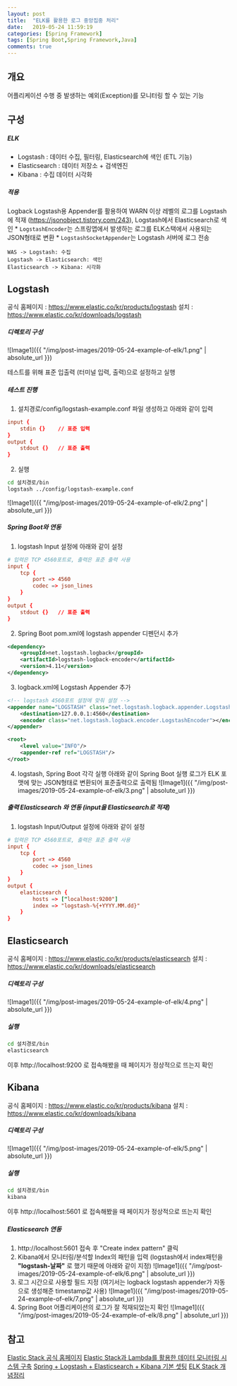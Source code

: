 ```yaml
---
layout: post
title:  "ELK를 활용한 로그 중앙집중 처리"
date:   2019-05-24 11:59:19
categories: [Spring Framework]
tags: [Spring Boot,Spring Framework,Java]
comments: true
---
```

## 개요
어플리케이션 수행 중 발생하는 예외(Exception)를 모니터링 할 수 있는 기능

## 구성
##### ELK
* Logstash : 데이터 수집, 필터링, Elasticsearch에 색인 (ETL 기능)
* Elasticsearch : 데이터 저장소 + 검색엔진
* Kibana : 수집 데이터 시각화

##### 적용
Logback Logstash용 Appender를 활용하여 WARN 이상 레벨의 로그를 Logstash에 적재 (https://jsonobject.tistory.com/243), Logstash에서 Elasticsearch로 색인
    * `LogstashEncoder`는 스프링앱에서 발생하는 로그를 ELK스택에서 사용되는 JSON형태로 변환
    * `LogstashSocketAppender`는 Logstash 서버에 로그 전송 

``` uml
WAS -> Logstash: 수집
Logstash -> Elasticsearch: 색인
Elasticsearch -> Kibana: 시각화
```


## Logstash
공식 홈페이지 : https://www.elastic.co/kr/products/logstash
설치 : https://www.elastic.co/kr/downloads/logstash

##### 디렉토리 구성
![Image1]({{ "/img/post-images/2019-05-24-example-of-elk/1.png" | absolute_url }})

테스트를 위해 표준 입출력 (터미널 입력, 출력)으로 설정하고 실행

##### 테스트 진행
1) 설치경로/config/logstash-example.conf 파일 생성하고 아래와 같이 입력
```conf
input {
    stdin {}    // 표준 입력
}
output {
    stdout {}   // 표준 출력
}
```
2) 실행
```bash
cd 설치경로/bin
logstash ../config/logstash-example.conf
```
![Image1]({{ "/img/post-images/2019-05-24-example-of-elk/2.png" | absolute_url }})

##### Spring Boot와 연동
1) logstash Input 설정에 아래와 같이 설정
```conf
# 입력은 TCP 4560포트로, 출력은 표준 출력 사용
input {
    tcp {
        port => 4560
        codec => json_lines
    }
}
output {
    stdout {}   // 표준 출력
}
```

2) Spring Boot pom.xml에 logstash appender 디펜던시 추가
```xml
<dependency>
    <groupId>net.logstash.logback</groupId>
    <artifactId>logstash-logback-encoder</artifactId>
    <version>4.11</version>
</dependency>
```

3) logback.xml에 Logstash Appender 추가
```xml
<!-- logstash 4560포트 설정에 맞춰 설정 -->
<appender name="LOGSTASH" class="net.logstash.logback.appender.LogstashTcpSocketAppender">
    <destination>127.0.0.1:4560</destination>
    <encoder class="net.logstash.logback.encoder.LogstashEncoder"></encoder>
</appender>

<root>
    <level value="INFO"/>
    <appender-ref ref="LOGSTASH"/>
</root>
```

4) logstash, Spring Boot 각각 실행
아래와 같이 Spring Boot 실행 로그가 ELK 포맷에 맞는 JSON형태로 변환되어 표준출력으로 출력됨
![Image1]({{ "/img/post-images/2019-05-24-example-of-elk/3.png" | absolute_url }})

##### 출력 Elasticsearch 와 연동 (input을 Elasticsearch로 적재)
1) logstash Input/Output 설정에 아래와 같이 설정
```conf
# 입력은 TCP 4560포트로, 출력은 표준 출력 사용
input {
    tcp {
        port => 4560
        codec => json_lines
    }
}
output {
    elasticsearch {
        hosts => ["localhost:9200"]    
        index => "logstash-%{+YYYY.MM.dd}"
    }
}
```

## Elasticsearch 
공식 홈페이지 : https://www.elastic.co/kr/products/elasticsearch
설치 : https://www.elastic.co/kr/downloads/elasticsearch

##### 디렉토리 구성
![Image1]({{ "/img/post-images/2019-05-24-example-of-elk/4.png" | absolute_url }})

##### 실행
```bash
cd 설치경로/bin
elasticsearch
```

이후 http://localhost:9200 로 접속해봤을 때 페이지가 정상적으로 뜨는지 확인

## Kibana
공식 홈페이지 : https://www.elastic.co/kr/products/kibana
설치 : https://www.elastic.co/kr/downloads/kibana

##### 디렉토리 구성
![Image1]({{ "/img/post-images/2019-05-24-example-of-elk/5.png" | absolute_url }})

##### 실행
```bash
cd 설치경로/bin
kibana
```
이후 http://localhost:5601 로 접속해봤을 때 페이지가 정상적으로 뜨는지 확인

##### Elasticsearch 연동
1. http://localhost:5601 접속 후 "Create index pattern" 클릭
2. Kibana에서 모니터링/분석할 Index의 패턴을 입력 (logstash에서 index패턴을 **"logstash-날짜"** 로 했기 때문에 아래와 같이 지정)
![Image1]({{ "/img/post-images/2019-05-24-example-of-elk/6.png" | absolute_url }})
3. 로그 시간으로 사용할 필드 지정 (여기서는 logback logstash appender가 자동으로 생성해준 timestamp값 사용)
![Image1]({{ "/img/post-images/2019-05-24-example-of-elk/7.png" | absolute_url }})
4. Spring Boot 어플리케이션의 로그가 잘 적재되었는지 확인
![Image1]({{ "/img/post-images/2019-05-24-example-of-elk/8.png" | absolute_url }})

## 참고
[Elastic Stack 공식 홈페이지](https://www.elastic.co/kr/products/)
[Elastic Stack과 Lambda를 활용한 데이터 모니터링 시스템 구축](https://d2.naver.com/helloworld/9878588)
[Spring + Logstash + Elasticsearch + Kibana 기본 셋팅](https://dev-t-blog.tistory.com/30)
[ELK Stack 개념정리](https://heowc.tistory.com/49)